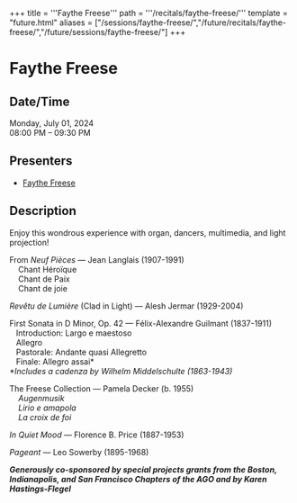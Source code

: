 +++
title = '''Faythe Freese'''
path = '''/recitals/faythe-freese/'''
template = "future.html"
aliases = ["/sessions/faythe-freese/","/future/recitals/faythe-freese/","/future/sessions/faythe-freese/"]
+++

<h1>Faythe Freese</h1>

<h2>Date/Time</h2>
<p>Monday, July 01, 2024<br>
08:00 PM – 09:30 PM</p>
<h2>Presenters</h2>
<ul>
<li><a href="/performers/faythe-freese/">Faythe Freese</a></li>
</ul>
<h2>Description</h2>

<div class="ag87-crtemvc-hsbk"><div class="css-vsf5of"><p class="carina-rte-public-DraftStyleDefault-block">Enjoy this wondrous experience with organ, dancers, multimedia, and light projection!</p><p class="carina-rte-public-DraftStyleDefault-block">From <span style="font-style: italic;">Neuf Pièces </span>— Jean Langlais (1907-1991)<br>&nbsp; &nbsp; Chant Héroïque<br>&nbsp; &nbsp; Chant de Paix<br>&nbsp; &nbsp; Chant de joie</p><p class="carina-rte-public-DraftStyleDefault-block"><span style="font-style: italic;">Revêtu de Lumière</span> (Clad in Light) — Alesh Jermar (1929-2004)</p><p class="carina-rte-public-DraftStyleDefault-block">First Sonata in D Minor, Op. 42 — Félix-Alexandre Guilmant (1837-1911)<br>&nbsp; &nbsp;Introduction: Largo e maestoso<br>&nbsp; &nbsp;Allegro<br>&nbsp; &nbsp;Pastorale: Andante quasi Allegretto<br>&nbsp; &nbsp;Finale: Allegro assai*<br><span style="font-style: italic;">*Includes a cadenza by Wilhelm Middelschulte (1863-1943)</span></p><p class="carina-rte-public-DraftStyleDefault-block">The Freese Collection — Pamela Decker (b. 1955)<br>&nbsp; &nbsp; <span style="font-style: italic;">Augenmusik</span><br>&nbsp; &nbsp; <span style="font-style: italic;">Lirio e amapola</span><br>&nbsp; &nbsp; <span style="font-style: italic;">La croix de foi</span></p><p class="carina-rte-public-DraftStyleDefault-block"><span style="font-style: italic;">In Quiet Mood </span>— Florence B. Price (1887-1953)</p><p class="carina-rte-public-DraftStyleDefault-block"><span style="font-style: italic;">Pageant</span> — Leo Sowerby (1895-1968)</p><p class="carina-rte-public-DraftStyleDefault-block"><span style="font-weight: bold;"><span style="font-style: italic;">Generously co-sponsored by special projects grants from the Boston, Indianapolis, and San Francisco Chapters of the AGO and by Karen Hastings-Flegel</span></span></p></div></div>


